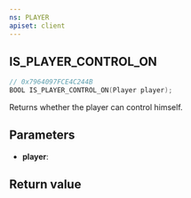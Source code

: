 ```yaml
---
ns: PLAYER
apiset: client
---
```

## IS_PLAYER_CONTROL_ON

```c
// 0x7964097FCE4C244B
BOOL IS_PLAYER_CONTROL_ON(Player player);
```

Returns whether the player can control himself.

## Parameters
* **player**:

## Return value

